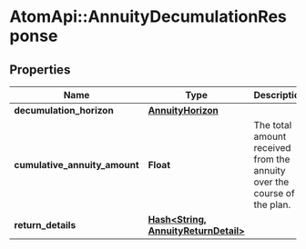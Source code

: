 # AtomApi::AnnuityDecumulationResponse

## Properties
Name | Type | Description | Notes
------------ | ------------- | ------------- | -------------
**decumulation_horizon** | [**AnnuityHorizon**](AnnuityHorizon.md) |  | 
**cumulative_annuity_amount** | **Float** | The total amount received from the annuity over the course of the plan. | 
**return_details** | [**Hash&lt;String, AnnuityReturnDetail&gt;**](AnnuityReturnDetail.md) |  | 


